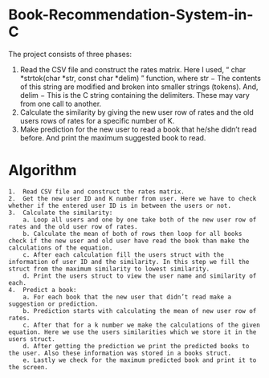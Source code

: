 # Book-Recommendation-System-in-C
The project consists of three phases:<br/>
1.	Read the CSV file and construct the rates matrix. Here I used, “ char *strtok(char *str, const char *delim) ” function, where str − The contents of this string are modified and broken into smaller strings (tokens). And, delim − This is the C string containing the delimiters. These may vary from one call to another.<br/>
2.	Calculate the similarity by giving the new user row of rates and the old users rows of rates for a specific number of K.<br/>
3.	Make prediction for the new user to read a book that he/she didn’t read before. And print the maximum suggested book to read.<br/>

# Algorithm
```
1.	Read CSV file and construct the rates matrix.
2.	Get the new user ID and K number from user. Here we have to check whether if the entered user ID is in between the users or not.
3.	Calculate the similarity:
    a. Loop all users and one by one take both of the new user row of rates and the old user row of rates.
    b. Calculate the mean of both of rows then loop for all books check if the new user and old user have read the book than make the calculations of the equation. 
    c. After each calculation fill the users struct with the information of user ID and the similarity. In this step we fill the struct from the maximum similarity to lowest similarity.
    d. Print the users struct to view the user name and similarity of each.
4.	Predict a book:
    a. For each book that the new user that didn’t read make a suggestion or prediction.
    b. Prediction starts with calculating the mean of new user row of rates.
    c. After that for a k number we make the calculations of the given equation. Here we use the users similarities which we store it in the users struct.
    d. After getting the prediction we print the predicted books to the user. Also these information was stored in a books struct.
    e. Lastly we check for the maximum predicted book and print it to the screen.
```
